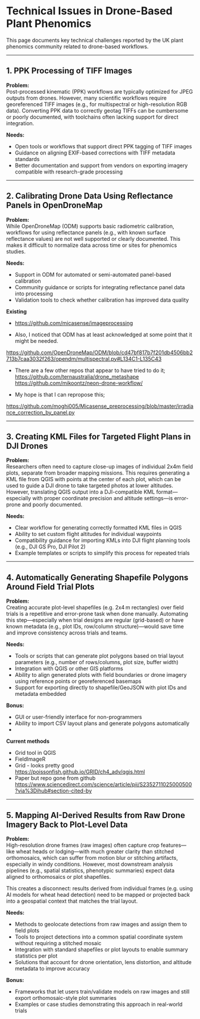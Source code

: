 # Technical Issues in Drone-Based Plant Phenomics

This page documents key technical challenges reported by the UK plant phenomics community related to drone-based workflows.

---

## 1. PPK Processing of TIFF Images

**Problem:**  
Post-processed kinematic (PPK) workflows are typically optimized for JPEG outputs from drones. However, many scientific workflows require georeferenced TIFF images (e.g., for multispectral or high-resolution RGB data). Converting PPK data to correctly geotag TIFFs can be cumbersome or poorly documented, with toolchains often lacking support for direct integration.

**Needs:**  
- Open tools or workflows that support direct PPK tagging of TIFF images  
- Guidance on aligning EXIF-based corrections with TIFF metadata standards  
- Better documentation and support from vendors on exporting imagery compatible with research-grade processing  

---

## 2. Calibrating Drone Data Using Reflectance Panels in OpenDroneMap

**Problem:**  
While OpenDroneMap (ODM) supports basic radiometric calibration, workflows for using reflectance panels (e.g., with known surface reflectance values) are not well supported or clearly documented. This makes it difficult to normalize data across time or sites for phenomics studies.

**Needs:**  
- Support in ODM for automated or semi-automated panel-based calibration  
- Community guidance or scripts for integrating reflectance panel data into processing  
- Validation tools to check whether calibration has improved data quality

**Existing**
- https://github.com/micasense/imageprocessing

- Also, I noticed that ODM has at least acknowledged at some point that it might be needed.

https://github.com/OpenDroneMap/ODM/blob/cd47bf817b7f201db4506bb2713b7caa3032f263/opendm/multispectral.py#L134C1-L135C43

- There are a few other repos that appear to have tried to do it;
https://github.com/ternaustralia/drone_metashape
https://github.com/mikoontz/neon-drone-workflow/

- My hope is that I can repropose this;

https://github.com/moghi005/Micasense_preprocessing/blob/master/irradiance_correction_by_panel.py

- ---

## 3. Creating KML Files for Targeted Flight Plans in DJI Drones

**Problem:**  
Researchers often need to capture close-up images of individual 2x4m field plots, separate from broader mapping missions. This requires generating a KML file from QGIS with points at the center of each plot, which can be used to guide a DJI drone to take targeted photos at lower altitudes. However, translating QGIS output into a DJI-compatible KML format—especially with proper coordinate precision and altitude settings—is error-prone and poorly documented.

**Needs:**  
- Clear workflow for generating correctly formatted KML files in QGIS  
- Ability to set custom flight altitudes for individual waypoints  
- Compatibility guidance for importing KMLs into DJI flight planning tools (e.g., DJI GS Pro, DJI Pilot 2)  
- Example templates or scripts to simplify this process for repeated trials


---

## 4. Automatically Generating Shapefile Polygons Around Field Trial Plots

**Problem:**  
Creating accurate plot-level shapefiles (e.g. 2x4 m rectangles) over field trials is a repetitive and error-prone task when done manually. Automating this step—especially when trial designs are regular (grid-based) or have known metadata (e.g., plot IDs, row/column structure)—would save time and improve consistency across trials and teams.

**Needs:**  
- Tools or scripts that can generate plot polygons based on trial layout parameters (e.g., number of rows/columns, plot size, buffer width)  
- Integration with QGIS or other GIS platforms  
- Ability to align generated plots with field boundaries or drone imagery using reference points or georeferenced basemaps  
- Support for exporting directly to shapefile/GeoJSON with plot IDs and metadata embedded

**Bonus:**  
- GUI or user-friendly interface for non-programmers  
- Ability to import CSV layout plans and generate polygons automatically
- 

**Current methods**
- Grid tool in QGIS
- FieldImageR
- Grid - looks pretty good https://poissonfish.github.io/GRID/ch4_adv/qgis.html
- Paper but repo gone from github https://www.sciencedirect.com/science/article/pii/S2352711025000500?via%3Dihub#section-cited-by

---

## 5. Mapping AI-Derived Results from Raw Drone Imagery Back to Plot-Level Data

**Problem:**  
High-resolution drone frames (raw images) often capture crop features—like wheat heads or lodging—with much greater clarity than stitched orthomosaics, which can suffer from motion blur or stitching artifacts, especially in windy conditions. However, most downstream analysis pipelines (e.g., spatial statistics, phenotypic summaries) expect data aligned to orthomosaics or plot shapefiles.

This creates a disconnect: results derived from individual frames (e.g. using AI models for wheat head detection) need to be mapped or projected back into a geospatial context that matches the trial layout.

**Needs:**  
- Methods to geolocate detections from raw images and assign them to field plots  
- Tools to project detections into a common spatial coordinate system without requiring a stitched mosaic  
- Integration with standard shapefiles or plot layouts to enable summary statistics per plot  
- Solutions that account for drone orientation, lens distortion, and altitude metadata to improve accuracy

**Bonus:**  
- Frameworks that let users train/validate models on raw images and still export orthomosaic-style plot summaries  
- Examples or case studies demonstrating this approach in real-world trials
